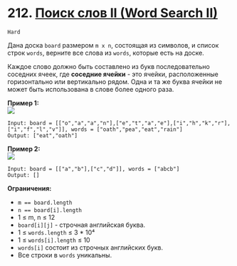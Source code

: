 # 212. [Поиск слов II (Word Search II)](https://leetcode.com/problems/word-search-ii/description/)

`Hard`

Дана доска `board` размером `m x n`, состоящая из символов, и список строк `words`, верните все слова из `words`, которые есть на доске.

Каждое слово должно быть составлено из букв последовательно соседних ячеек, где **соседние ячейки** - это ячейки, расположенные горизонтально или вертикально рядом. Одна и та же буква ячейки не может быть использована в слове более одного раза.

**Пример 1:**\
![](https://assets.leetcode.com/uploads/2020/11/07/search1.jpg)
```
Input: board = [["o","a","a","n"],["e","t","a","e"],["i","h","k","r"],["i","f","l","v"]], words = ["oath","pea","eat","rain"]
Output: ["eat","oath"]
```

**Пример 2:**\
![](https://assets.leetcode.com/uploads/2020/11/07/search2.jpg)
```
Input: board = [["a","b"],["c","d"]], words = ["abcb"]
Output: []
```

**Ограничения:**

*   `m == board.length`
*   `n == board[i].length`
*   1 ≤ m, n ≤ 12
*   `board[i][j]` - строчная английская буква.
*   1 ≤ `words.length` ≤ 3 * 10⁴
*   1 ≤ `words[i].length` ≤ 10
*   `words[i]` состоит из строчных английских букв.
*   Все строки в `words` уникальны.